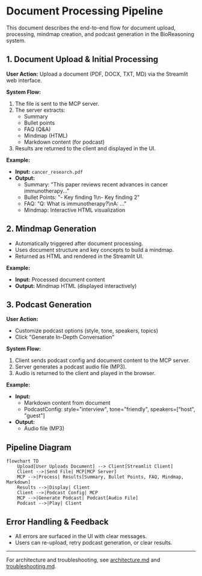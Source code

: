# Document Processing Pipeline

This document describes the end-to-end flow for document upload, processing, mindmap creation, and podcast generation in the BioReasoning system.

## 1. Document Upload & Initial Processing

**User Action:** Upload a document (PDF, DOCX, TXT, MD) via the Streamlit web interface.

**System Flow:**
1. The file is sent to the MCP server.
2. The server extracts:
   - Summary
   - Bullet points
   - FAQ (Q&A)
   - Mindmap (HTML)
   - Markdown content (for podcast)
3. Results are returned to the client and displayed in the UI.

**Example:**
- **Input:** `cancer_research.pdf`
- **Output:**
  - Summary: "This paper reviews recent advances in cancer immunotherapy..."
  - Bullet Points: "- Key finding 1\n- Key finding 2"
  - FAQ: "Q: What is immunotherapy?\nA: ..."
  - Mindmap: Interactive HTML visualization

## 2. Mindmap Generation

- Automatically triggered after document processing.
- Uses document structure and key concepts to build a mindmap.
- Returned as HTML and rendered in the Streamlit UI.

**Example:**
- **Input:** Processed document content
- **Output:** Mindmap HTML (displayed interactively)

## 3. Podcast Generation

**User Action:**
- Customize podcast options (style, tone, speakers, topics)
- Click "Generate In-Depth Conversation"

**System Flow:**
1. Client sends podcast config and document content to the MCP server.
2. Server generates a podcast audio file (MP3).
3. Audio is returned to the client and played in the browser.

**Example:**
- **Input:**
  - Markdown content from document
  - PodcastConfig: style="interview", tone="friendly", speakers=["host", "guest"]
- **Output:**
  - Audio file (MP3)

## Pipeline Diagram

```mermaid
flowchart TD
    Upload[User Uploads Document] --> Client[Streamlit Client]
    Client -->|Send File| MCP[MCP Server]
    MCP -->|Process| Results[Summary, Bullet Points, FAQ, Mindmap, Markdown]
    Results -->|Display| Client
    Client -->|Podcast Config| MCP
    MCP -->|Generate Podcast| Podcast[Audio File]
    Podcast -->|Play| Client
```

## Error Handling & Feedback
- All errors are surfaced in the UI with clear messages.
- Users can re-upload, retry podcast generation, or clear results.

---

For architecture and troubleshooting, see [architecture.md](architecture.md) and [troubleshooting.md](troubleshooting.md). 

